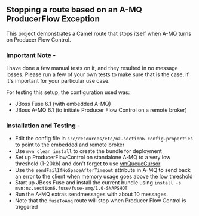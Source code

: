 ## Stopping a route based on an A-MQ ProducerFlow Exception
 This project demonstrates a Camel route that stops itself when A-MQ turns on Producer Flow Control.

### Important Note -
I have done a few manual tests on it, and they resulted in no message losses. Please run a few of your own tests to make sure that is the case, if it's important for your particular use case.

For testing this setup, the configuration used was:

* JBoss Fuse 6.1 (with embedded A-MQ)
* JBoss A-MQ 6.1 (to initiate Producer Flow Control on a remote broker)

### Installation and Testing -

 * Edit the config file in `src/resources/etc/nz.section6.config.properties` to point to the embedded and remote broker
 * Use `mvn clean install` to create the bundle for deployment
 * Set up ProducerFlowControl on standalone A-MQ to a very low threshold (1-20kb) and don't forget to use [vmQueueCursor](http://activemq.apache.org/producer-flow-control.html)
 * Use the `sendFailIfNoSpaceAfterTimeout` attribute in A-MQ to send back an error to the client when memory usage goes above the low threshold
 * Start up JBoss Fuse and install the current bundle using `install -s mvn:nz.section6.fuse/fuse-amq/1.0-SNAPSHOT`
 * Run the A-MQ extras sendmessages with about 10 messages.
 * Note that the `fuseToAmq` route will stop when Producer Flow Control is triggered


